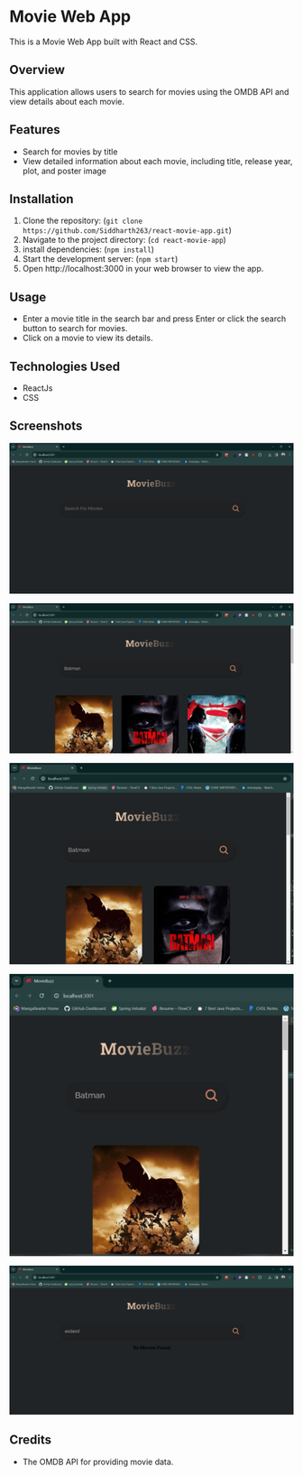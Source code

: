 # Movie Web App

This is a Movie Web App built with React and CSS.

## Overview

This application allows users to search for movies using the OMDB API and view details about each movie.

## Features

- Search for movies by title
- View detailed information about each movie, including title, release year, plot, and poster image

## Installation

1. Clone the repository: (`git clone https://github.com/Siddharth263/react-movie-app.git`)
2. Navigate to the project directory: (`cd react-movie-app`)
3. install dependencies: (`npm install`)
4. Start the development server: (`npm start`)
5. Open http://localhost:3000 in your web browser to view the app.

## Usage

- Enter a movie title in the search bar and press Enter or click the search button to search for movies.
- Click on a movie to view its details.

## Technologies Used

- ReactJs
- CSS

## Screenshots

![Screenshot1](images/homePage.png)

![Screenshot2](images/searchingMovie1.png)

![Screenshot3](images/searchingMovie2.png)

![Screenshot4](images/seachingMovie3.png)

![Screenshot5](images/error.png)

## Credits

- The OMDB API for providing movie data.
